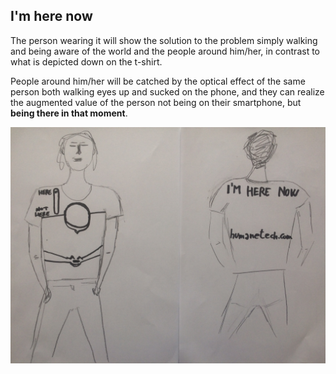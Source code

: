 ## I'm here now

The person wearing it will show the solution to the problem simply walking and being aware of the world and the people around him/her, 
in contrast to what is depicted down on the t-shirt. 

People around him/her will be catched by the optical effect of the same person both walking eyes up and sucked on the phone, 
and they can realize the augmented value of the person not being on their smartphone, but **being there in that moment**.

![Sketch](sketch.jpg)
